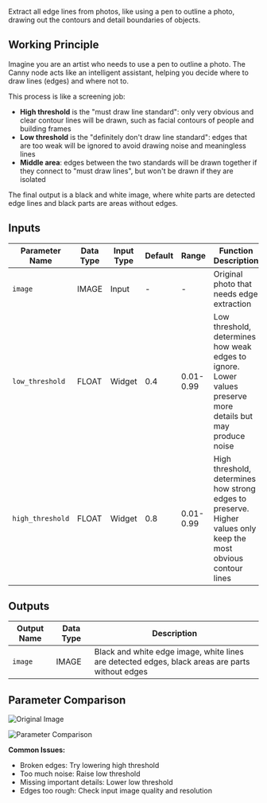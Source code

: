 Extract all edge lines from photos, like using a pen to outline a photo, drawing out the contours and detail boundaries of objects.

## Working Principle

Imagine you are an artist who needs to use a pen to outline a photo. The Canny node acts like an intelligent assistant, helping you decide where to draw lines (edges) and where not to.

This process is like a screening job:

- **High threshold** is the "must draw line standard": only very obvious and clear contour lines will be drawn, such as facial contours of people and building frames
- **Low threshold** is the "definitely don't draw line standard": edges that are too weak will be ignored to avoid drawing noise and meaningless lines
- **Middle area**: edges between the two standards will be drawn together if they connect to "must draw lines", but won't be drawn if they are isolated

The final output is a black and white image, where white parts are detected edge lines and black parts are areas without edges.

## Inputs

| Parameter Name   | Data Type | Input Type | Default | Range     | Function Description |
|------------------|-----------|------------|---------|-----------|----------------------|
| `image`          | IMAGE     | Input      | -       | -         | Original photo that needs edge extraction |
| `low_threshold`  | FLOAT     | Widget     | 0.4     | 0.01-0.99 | Low threshold, determines how weak edges to ignore. Lower values preserve more details but may produce noise |
| `high_threshold` | FLOAT     | Widget     | 0.8     | 0.01-0.99 | High threshold, determines how strong edges to preserve. Higher values only keep the most obvious contour lines |

## Outputs

| Output Name | Data Type | Description |
|-------------|-----------|-------------|
| `image`     | IMAGE     | Black and white edge image, white lines are detected edges, black areas are parts without edges |

## Parameter Comparison

![Original Image](./asset/input.webp)

![Parameter Comparison](./asset/compare.webp)

**Common Issues:**

- Broken edges: Try lowering high threshold
- Too much noise: Raise low threshold
- Missing important details: Lower low threshold
- Edges too rough: Check input image quality and resolution
